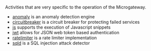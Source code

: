 Activities that are very specific to the operation of the Microgateway.

* [anomaly](anomaly) is an anomaly detection engine
* [circuitbreaker](circuitbreaker) is a circuit breaker for protecting failed services
* [js](js) supports the execution of Javascript snippets
* [jwt](jwt) allows for JSON web token based authentication
* [ratelimiter](ratelimiter) is a rate limiter implementation
* [sqld](sqld) is a SQL injection attack detector

